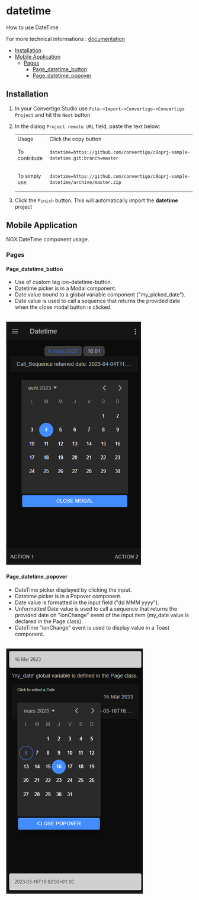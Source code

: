 


# datetime

How to use DateTime


For more technical informations : [documentation](./project.md)

- [Installation](#installation)
- [Mobile Application](#mobile-application)
    - [Pages](#pages)
        - [Page_datetime_button](#page_datetime_button)
        - [Page_datetime_popover](#page_datetime_popover)


## Installation

1. In your Convertigo Studio use `File->Import->Convertigo->Convertigo Project` and hit the `Next` button
2. In the dialog `Project remote URL` field, paste the text below:
   <table>
     <tr><td>Usage</td><td>Click the copy button</td></tr>
     <tr><td>To contribute</td><td>

     ```
     datetime=https://github.com/convertigo/c8oprj-sample-datetime.git:branch=master
     ```
     </td></tr>
     <tr><td>To simply use</td><td>

     ```
     datetime=https://github.com/convertigo/c8oprj-sample-datetime/archive/master.zip
     ```
     </td></tr>
    </table>
3. Click the `Finish` button. This will automatically import the __datetime__ project


## Mobile Application

NGX DateTime component usage.

### Pages

#### Page_datetime_button

<ul>
<li>Use of custom tag ion-datetime-button.</li>
<li>Datetime picker is in a Modal component.</li>
<li>Date value bound to a global variable component ("my_picked_date").</li>
<li>Date value is used to call a sequence that returns the provided date when the close modal button is clicked.</li>
</ul>
<br/>
<img src="doc/ion_datetime_button_modal.png" />

#### Page_datetime_popover

<ul>
<li>DateTime picker displayed by clicking the input.</li>
<li>Datetime picker is in a Popover component.</li>
<li>Date value is formatted in the input field ("dd MMM yyyy").</li>
<li>Unformatted Date value is used to call a sequence that returns the provided date on "ionChange" event of the input item (my_date value is declared in the Page class).</li>
<li>DateTime "ionChange" event is used to display value in a Toast component.</li>
</ul>
<br/>

<img src="doc/input_popover.png" />



